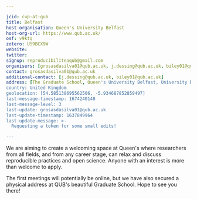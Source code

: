 ```yaml
---

jcid: cup-at-qub
title: Belfast
host-organisation: Queen's University Belfast
host-org-url: https://www.qub.ac.uk/
osf: v9ktq
zotero: U59BCX9W
website: 
twitter: 
signup: reproducibiliteaqub@gmail.com
organisers: [grosasdasilva01@qub.ac.uk, j.dessing@qub.ac.uk, biley01@qub.ac.uk]
contact: grosasdasilva01@qub.ac.uk
additional-contact: [j.dessing@qub.ac.uk, biley01@qub.ac.uk]
address: [The Graduate School, Queen's University Belfast, University Road, Belfast, BT7 1NN]
country: United Kingdom
geolocation: [54.585138695562506, -5.934687852859497]
last-message-timestamp: 1674240148
last-message-level: 3
last-update: grosasdasilva01@qub.ac.uk
last-update-timestamp: 1637849964
last-update-message: >-
  Requesting a token for some small edits!

---
```


We are aiming to create a welcoming space at Queen's where researchers from all fields, and from any career stage, can relax and discuss reproducible practices and open science. Anyone with an interest is more than welcome to apply.

The first meetings will potentially be online, but we have also secured a physical address at QUB's beautiful Graduate School. Hope to see you there!
